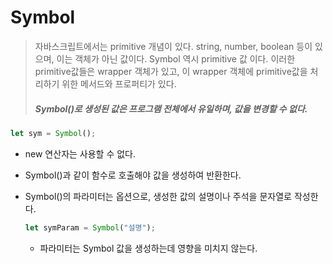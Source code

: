 # Symbol

> 자바스크립트에서는 primitive 개념이 있다. string, number, boolean 등이 있으며, 이는 객체가 아닌 값이다. Symbol 역시 primitive 값 이다. 이러한 primitive값들은 wrapper 객체가 있고, 이 wrapper 객체에 primitive값을 처리하기 위한 메서드와 프로퍼티가 있다.
>
> ##### *Symbol()로 생성된 값은 프로그램 전체에서 유일하며, 값을 변경할 수 없다.*

```javascript
let sym = Symbol();
```

- new 연산자는 사용할 수 없다.

- Symbol()과 같이 함수로 호출해야 값을 생성하여 반환한다.

- Symbol()의 파라미터는 옵션으로, 생성한 값의 설명이나 주석을 문자열로 작성한다.

  ```javascript
  let symParam = Symbol("설명");
  ```

  - 파라미터는 Symbol 값을 생성하는데 영향을 미치지 않는다.

